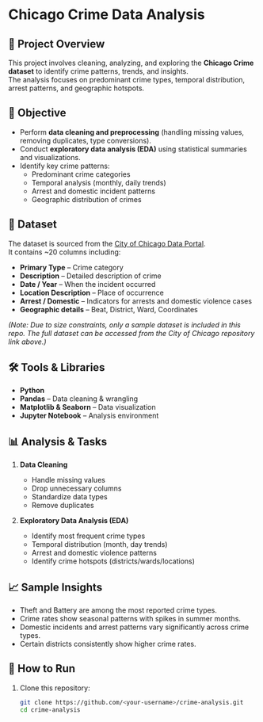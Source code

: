 # Chicago Crime Data Analysis

## 📌 Project Overview
This project involves cleaning, analyzing, and exploring the **Chicago Crime dataset** to identify crime patterns, trends, and insights.  
The analysis focuses on predominant crime types, temporal distribution, arrest patterns, and geographic hotspots.

## 🎯 Objective
- Perform **data cleaning and preprocessing** (handling missing values, removing duplicates, type conversions).
- Conduct **exploratory data analysis (EDA)** using statistical summaries and visualizations.
- Identify key crime patterns:
  - Predominant crime categories
  - Temporal analysis (monthly, daily trends)
  - Arrest and domestic incident patterns
  - Geographic distribution of crimes

## 📂 Dataset
The dataset is sourced from the [City of Chicago Data Portal](https://data.cityofchicago.org/Public-Safety/Crimes-2001-to-Present/ijzp-q8t2).  
It contains ~20 columns including:

- **Primary Type** – Crime category  
- **Description** – Detailed description of crime  
- **Date / Year** – When the incident occurred  
- **Location Description** – Place of occurrence  
- **Arrest / Domestic** – Indicators for arrests and domestic violence cases  
- **Geographic details** – Beat, District, Ward, Coordinates  

*(Note: Due to size constraints, only a sample dataset is included in this repo. The full dataset can be accessed from the City of Chicago repository link above.)*

## 🛠️ Tools & Libraries
- **Python**  
- **Pandas** – Data cleaning & wrangling  
- **Matplotlib & Seaborn** – Data visualization  
- **Jupyter Notebook** – Analysis environment  

## 📊 Analysis & Tasks
1. **Data Cleaning**
   - Handle missing values  
   - Drop unnecessary columns  
   - Standardize data types  
   - Remove duplicates  

2. **Exploratory Data Analysis (EDA)**
   - Identify most frequent crime types  
   - Temporal distribution (month, day trends)  
   - Arrest and domestic violence patterns  
   - Identify crime hotspots (districts/wards/locations)  

## 📈 Sample Insights
- Theft and Battery are among the most reported crime types.  
- Crime rates show seasonal patterns with spikes in summer months.  
- Domestic incidents and arrest patterns vary significantly across crime types.  
- Certain districts consistently show higher crime rates.  

## 🚀 How to Run
1. Clone this repository:  
   ```bash
   git clone https://github.com/<your-username>/crime-analysis.git
   cd crime-analysis
